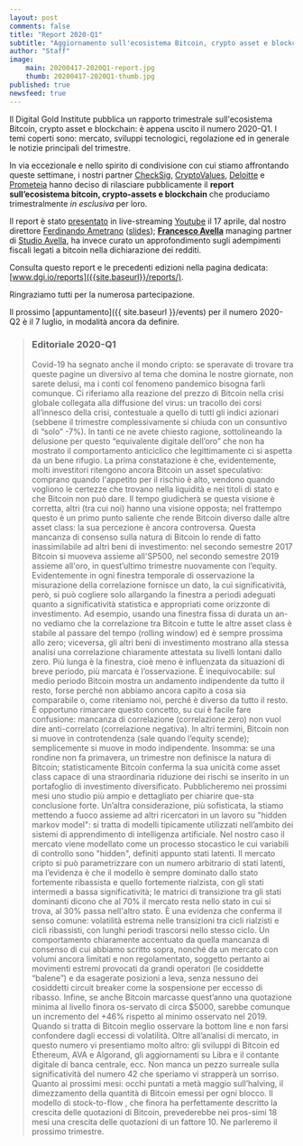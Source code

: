 ```yaml
---
layout: post
comments: false
title: "Report 2020-Q1"
subtitle: "Aggiornamento sull'ecosistema Bitcoin, crypto asset e blockchain"
author: "Staff"
image: 
    main: 20200417-2020Q1-report.jpg
    thumb: 20200417-2020Q1-thumb.jpg
published: true
newsfeed: true
---
```


Il Digital Gold Institute pubblica un rapporto trimestrale
sull'ecosistema Bitcoin, crypto asset e blockchain:
è appena uscito il numero 2020-Q1.
I temi coperti sono: mercato, sviluppi tecnologici,
regolazione ed in generale le notizie principali del trimestre.

In via eccezionale e nello spirito di condivisione con cui stiamo
affrontando queste settimane, i nostri partner
[CheckSig](http://checksig.io),
[CryptoValues](http://www.cryptovalues.eu),
[Deloitte](http://www2.deloitte.com/it) e
[Prometeia](http://www.prometeia.it)
hanno deciso di rilasciare pubblicamente il
**report sull’ecosistema bitcoin, crypto-assets e blockchain**
che produciamo trimestralmente _in esclusiva_ per loro.

Il report è stato [presentato]({{site.baseurl}}/2020Q1/)
in live-streaming [Youtube](https://youtu.be/0dwp7j0Y2dI) il 17 aprile,
dal nostro direttore [Ferdinando Ametrano](http://www.ametrano.net)
([slides]({{site.baseurl}}/docs/reports/2020Q1-presentation.pdf));
[**Francesco Avella**](https://www.linkedin.com/in/francesco-avella-84b1a111/)
managing partner di [Studio Avella](http://www.studioavella.it/),
ha invece curato un approfondimento sugli adempimenti fiscali legati a bitcoin
nella dichiarazione dei redditi.

Consulta questo report e le precedenti edizioni nella pagina dedicata: [www.dgi.io/reports]({{site.baseurl}}/reports/).

Ringraziamo tutti per la numerosa partecipazione.

Il prossimo [appuntamento]({{ site.baseurl }}/events) per il numero 2020-Q2 è il 7 luglio,
in modalità ancora da definire.

> ### Editoriale 2020-Q1
>
> Covid-19 ha segnato anche il mondo cripto: se speravate di trovare tra queste pagine un diversivo al tema che domina le nostre giornate, non sarete delusi, ma i conti col fenomeno pandemico bisogna farli comunque.
Ci riferiamo alla reazione del prezzo di Bitcoin nella crisi globale collegata alla diffusione del virus: un tracollo dei corsi all’innesco della crisi, contestuale a quello di tutti gli indici azionari (sebbene il trimestre complessivamente si chiuda con un consuntivo di “solo” -7%).
In tanti ce ne avete chiesto ragione, sottolineando la delusione per questo “equivalente digitale dell’oro” che non ha mostrato il comportamento anticiclico che legittimamente ci si aspetta da un bene rifugio.
La prima constatazione è che, evidentemente, molti investitori ritengono ancora Bitcoin un asset speculativo: comprano quando l'appetito per il rischio è alto, vendono quando vogliono le certezze che trovano nella liquidità e nei titoli di stato e che Bitcoin non può dare. Il tempo giudicherà se questa visione è corretta, altri (tra cui noi) hanno una visione opposta; nel frattempo questo è un primo punto saliente che rende Bitcoin diverso dalle altre asset class: la sua percezione è ancora controversa.
Questa mancanza di consenso sulla natura di Bitcoin lo rende di fatto inassimilabile ad altri beni di investimento: nel secondo semestre 2017 Bitcoin si muoveva assieme all'SP500, nel secondo semestre 2019 assieme all'oro, in quest’ultimo trimestre nuovamente con l’equity. Evidentemente in ogni finestra temporale di osservazione la misurazione della correlazione fornisce un dato, la cui significatività, però, si può cogliere solo allargando la finestra a periodi adeguati quanto a significatività statistica e appropriati come orizzonte di investimento. Ad esempio, usando una finestra fissa di durata un an-no vediamo che la correlazione tra Bitcoin e tutte le altre asset class è stabile al passare del tempo (rolling window) ed è sempre prossima allo zero; viceversa, gli altri beni di investimento mostrano alla stessa analisi una correlazione chiaramente attestata su livelli lontani dallo zero. Più lunga è la finestra, cioè meno è influenzata da situazioni di breve periodo, più marcata è l’osservazione. È inequivocabile: sul medio periodo Bitcoin mostra un andamento indipendente da tutto il resto, forse perché non abbiamo ancora capito a cosa sia comparabile o, come riteniamo noi, perché è diverso da tutto il resto. È opportuno rimarcare questo concetto, su cui è facile fare confusione: mancanza di correlazione (correlazione zero) non vuol dire anti-correlato (correlazione negativa). In altri termini, Bitcoin non si muove in controtendenza (sale quando l’equity scende); semplicemente si muove in modo indipendente.
Insomma: se una rondine non fa primavera, un trimestre non definisce la natura di Bitcoin; statisticamente Bitcoin conferma la sua unicità come asset class capace di una straordinaria riduzione dei rischi se inserito in un portafoglio di investimento diversificato. Pubblicheremo nei prossimi mesi uno studio più ampio e dettagliato per chiarire que-sta conclusione forte.
Un’altra considerazione, più sofisticata, la stiamo mettendo a fuoco assieme ad altri ricercatori in un lavoro su "hidden markov model": si tratta di modelli tipicamente utilizzati nell’ambito dei sistemi di apprendimento di intelligenza artificiale. Nel nostro caso il mercato viene modellato come un processo stocastico le cui variabili di controllo sono "hidden", definiti appunto stati latenti. Il mercato cripto si può parametrizzare con un numero arbitrario di stati latenti, ma l’evidenza è che il modello è sempre dominato dallo stato fortemente ribassista e quello fortemente rialzista, con gli stati intermedi a bassa significatività; le matrici di transizione tra gli stati dominanti dicono che al 70% il mercato resta nello stato in cui si trova, al 30% passa nell'altro stato. È una evidenza che conferma il senso comune: volatilità estrema nelle transizioni tra cicli rialzisti e cicli ribassisti, con lunghi periodi trascorsi nello stesso ciclo. Un comportamento chiaramente accentuato da quella mancanza di consenso di cui abbiamo scritto sopra, nonché da un mercato con volumi ancora limitati e non regolamentato, soggetto pertanto ai movimenti estremi provocati da grandi operatori (le cosiddette “balene”) e da esagerate posizioni a leva, senza nessuno dei cosiddetti circuit breaker come la sospensione per eccesso di ribasso.
Infine, se anche Bitcoin marcasse quest’anno una quotazione minima al livello finora os-servato di circa $5000, sarebbe comunque un incremento del +46% rispetto al minimo osservato nel 2019. Quando si tratta di Bitcoin meglio osservare la bottom line e non farsi confondere dagli eccessi di volatilità.
Oltre all’analisi di mercato, in questo numero vi presentiamo molto altro: gli sviluppi di Bitcoin ed Ethereum, AVA e Algorand, gli aggiornamenti su Libra e il contante digitale di banca centrale, ecc. Non manca un pezzo surreale sulla significatività del numero 42 che speriamo vi strapperà un sorriso.
Quanto ai prossimi mesi: occhi puntati a metà maggio  sull’halving, il dimezzamento della quantità di Bitcoin emessi per ogni blocco. Il modello di stock-to-flow , che finora ha perfettamente descritto la crescita delle quotazioni di Bitcoin, prevederebbe nei pros-simi 18 mesi una crescita delle quotazioni di un fattore 10. Ne parleremo il prossimo trimestre.
